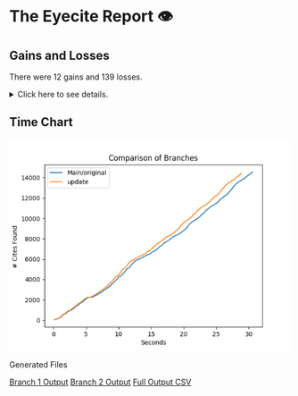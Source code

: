 # The Eyecite Report :eye:



Gains and Losses
---------
There were 12 gains and 139 losses.

<details>
<summary>Click here to see details.</summary>

|     id     |       Gain       |            Loss           |
| ---------- | ---------------- | ------------------------- |
|  4678352   |                  |        Thompson, 9        |
|  4678352   | 9 S.W.3d at 814  |                           |
|  5605989   |                  |  57 N. Y. Supplement, 372 |
|  5605989   |                  | 86 N. Y. Supplement, 1003 |
|  5633658   |                  |        176 SE2d 268       |
|  5633658   |                  |        40 SE2d 103        |
|  5633658   |                  |        20 NE2d 982        |
|  5633658   |                  |        46 NW2d 811        |
|  5633658   |                  |         205 NE2d 1        |
|  5633658   |                  |        168 SE2d 171       |
|  5651197   |                  |     13 Pac. (2d) 1068     |
|  2663630   |                  |       Thompson, 224       |
|  2663630   |  224 F.R.D. 236  |                           |
|  1309369   |                  |        119 SE2d 691       |
|  1309369   |                  |        242 SE2d 41        |
|  1309369   |                  |        246 SE2d 475       |
|  1309369   |                  |        247 SE2d 203       |
|  1309369   |                  |        241 SE2d 261       |
|  1309369   |                  |        254 SE2d 838       |
|  1341018   |                  |        335 SE2d 303       |
|  1341018   |                  |        279 SE2d 289       |
|  1341018   |                  |        350 SE2d 29        |
|  1341018   |                  |        349 SE2d 361       |
|  1341018   |                  |        309 SE2d 867       |
|  1341018   |                  |        367 SE2d 277       |
|  1341018   |                  |        371 SE2d 914       |
|  2496102   |   501 U.S. 722   |                           |
|  2496102   |                  |       Thompson, 501       |
|  2813797   |                  |        Thompson, 99       |
|  1308185   |                  |       444 NE2d 1071       |
|  1308185   |                  |        60 SE2d 173        |
|  1308185   |                  |        263 SE2d 916       |
|  1308185   |                  |        77 SE2d 511        |
|  1308185   |                  |        213 SE2d 531       |
|  1308185   |                  |         208 SE2d 5        |
|  1308185   |                  |        220 SE2d 264       |
|  1308185   |                  |        187 SE2d 831       |
|  1308185   |                  |        27 SE2d 375        |
|  1308185   |                  |        27 SE2d 659        |
|  1308185   |                  |       Thompson, 452       |
|  1343025   |                  |        266 SE2d 185       |
|  1964781   | 858 P. 2d at 576 |                           |
|  1964781   | 858 P. 2d at 580 |                           |
|  1964781   | 858 P. 2d at 595 |                           |
|  1964781   | 858 P. 2d at 579 |                           |
|  1054699   |                  |       Thompson, 519       |
|  1610180   |                  |         47 FR 5752        |
|  1610180   |                  |         50 FR 1912        |
|  3018014   |                  |        Thompson, 60       |
|  3018014   |   60 F.3d 514    |                           |
|  1433305   |                  |        150 NE2d 100       |
|  1433305   |                  |        80 SE2d 387        |


</details>



Time Chart
---------

![image](https://raw.githubusercontent.com/flooie/crosspingme/artifacts/1/results/chart.png)


Generated Files

[Branch 1 Output](https://raw.githubusercontent.com/flooie/crosspingme/artifacts/1/results/original.json)
[Branch 2 Output](https://raw.githubusercontent.com/flooie/crosspingme/artifacts/1/results/update.json)
[Full Output CSV ](https://raw.githubusercontent.com/flooie/crosspingme/artifacts/1/results/output.csv)
